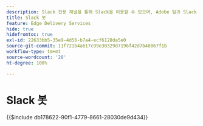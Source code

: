 ```yaml
---
description: Slack 전용 채널을 통해 Slack을 이용할 수 있으며, Adobe 팀과 Slack 봇이 귀하의 질문에 답변해 드립니다.
title: Slack 봇
feature: Edge Delivery Services
hide: true
hidefromtoc: true
exl-id: 22633bb5-35e9-4d56-b7a4-ecf6128da5e0
source-git-commit: 11f721b4a617c99e30329d7196f42d7b48067f1b
workflow-type: tm+mt
source-wordcount: '28'
ht-degree: 100%

---
```


# Slack 봇

{{$include db178622-90f1-4779-8661-28030de9d434}}


